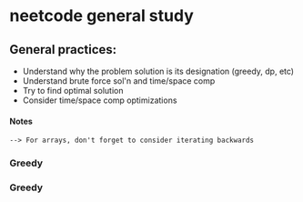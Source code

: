# neetcode general study

## General practices:
- Understand why the problem solution is its designation (greedy, dp, etc)
- Understand brute force sol'n and time/space comp
- Try to find optimal solution
- Consider time/space comp optimizations

#### Notes
    --> For arrays, don't forget to consider iterating backwards

### Greedy

### Greedy